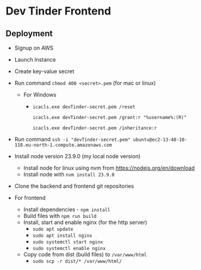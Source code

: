 # Dev Tinder Frontend

## Deployment

- Signup on AWS
- Launch Instance
- Create key-value secret
- Run command `chmod 400 <secret>.pem` (for mac or linux)

  - For Windows

    - ```
      icacls.exe devTinder-secret.pem /reset

      icacls.exe devTinder-secret.pem /grant:r "%username%:(R)"

      icacls.exe devTinder-secret.pem /inheritance:r
      ```

- Run command `ssh -i "devTinder-secret.pem" ubuntu@ec2-13-48-10-118.eu-north-1.compute.amazonaws.com`
- Install node version 23.9.0 (my local node version)
  - Install node for linux using nvm from https://nodejs.org/en/download
  - Install node with `nvm install 23.9.0`
- Clone the backend and frontend git repositories
- For frontend
  - Install dependencies - `npm install`
  - Build files with `npm run build`
  - Install, start and enable nginx (for the http server)
    - `sudo apt update`
    - `sudo apt install nginx`
    - `sudo systemctl start nginx`
    - `sudo systemctl enable nginx`
  - Copy code from dist (build files) to `/var/www/html`
    - `sudo scp -r dist/* /var/www/html/`
